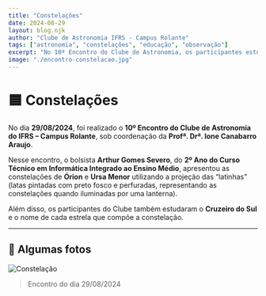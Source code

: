 ```yaml
---
title: "Constelações"
date: 2024-08-29
layout: blog.njk
author: "Clube de Astronomia IFRS - Campus Rolante"
tags: ["astronomia", "constelações", "educação", "observação"]
excerpt: "No 10º Encontro do Clube de Astronomia, os participantes estudaram as constelações, incluindo Órion, Ursa Menor e Cruzeiro do Sul, com atividades práticas criativas."
image: "./encontro-constelacao.jpg"
---
```


# 🟦 Constelações

No dia **29/08/2024**, foi realizado o **10º Encontro do Clube de Astronomia do IFRS – Campus Rolante**, sob coordenação da **Profª. Drª. Ione Canabarro Araujo**.

Nesse encontro, o bolsista **Arthur Gomes Severo**, do **2º Ano do Curso Técnico em Informática Integrado ao Ensino Médio**, apresentou as constelações de **Órion** e **Ursa Menor** utilizando a projeção das “latinhas” (latas pintadas com preto fosco e perfuradas, representando as constelações quando iluminadas por uma lanterna).  

Além disso, os participantes do Clube também estudaram o **Cruzeiro do Sul** e o nome de cada estrela que compõe a constelação.

---

## 📸 Algumas fotos

![Constelação](../img/encontro-constelacao.jpg)

> Encontro do dia 29/08/2024
